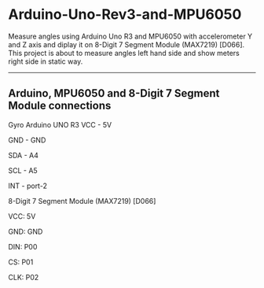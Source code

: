 # Arduino-Uno-Rev3-and-MPU6050

Measure angles using Arduino Uno R3 and MPU6050 with accelerometer Y and Z axis and diplay it on 8-Digit 7 Segment Module (MAX7219) [D066]. This project is about to measure angles left hand side and show meters right side in static way.

---

## Arduino, MPU6050 and 8-Digit 7 Segment Module connections

Gyro Arduino UNO R3
VCC  -  5V

GND  -  GND

SDA  -  A4

SCL  -  A5

INT - port-2


8-Digit 7 Segment Module (MAX7219) [D066]

VCC: 5V

GND: GND

DIN: P00

CS: P01

CLK: P02

